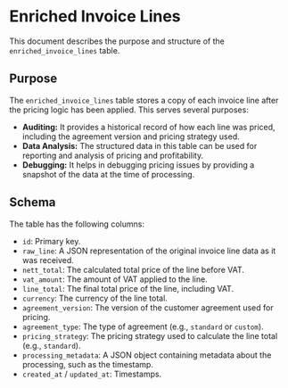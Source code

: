 # Enriched Invoice Lines

This document describes the purpose and structure of the `enriched_invoice_lines` table.

## Purpose

The `enriched_invoice_lines` table stores a copy of each invoice line after the pricing logic has been applied. This serves several purposes:

*   **Auditing:** It provides a historical record of how each line was priced, including the agreement version and pricing strategy used.
*   **Data Analysis:** The structured data in this table can be used for reporting and analysis of pricing and profitability.
*   **Debugging:** It helps in debugging pricing issues by providing a snapshot of the data at the time of processing.

## Schema

The table has the following columns:

*   `id`: Primary key.
*   `raw_line`: A JSON representation of the original invoice line data as it was received.
*   `nett_total`: The calculated total price of the line before VAT.
*   `vat_amount`: The amount of VAT applied to the line.
*   `line_total`: The final total price of the line, including VAT.
*   `currency`: The currency of the line total.
*   `agreement_version`: The version of the customer agreement used for pricing.
*   `agreement_type`: The type of agreement (e.g., `standard` or `custom`).
*   `pricing_strategy`: The pricing strategy used to calculate the line total (e.g., `standard`).
*   `processing_metadata`: A JSON object containing metadata about the processing, such as the timestamp.
*   `created_at` / `updated_at`: Timestamps.